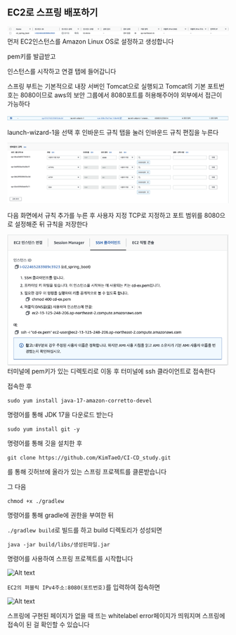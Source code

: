## EC2로 스프링 배포하기
![Alt text](images/EC2_instance.png)
먼저 EC2인스턴스를 Amazon Linux OS로 설정하고 생성합니다

pem키를 발급받고

인스턴스를 시작하고 연결 탭에 들어갑니다

스프링 부트는 기본적으로 내장 서버인 Tomcat으로 실행되고 Tomcat의 기본 포트번호는 8080이므로 aws의 보안 그룹에서 8080포트를 허용해주어야 외부에서 접근이 가능하다

![Alt text](images/security_group.png)

launch-wizard-1을 선택 후 인바운드 규칙 탭을 눌러 인바운드 규칙 편집을 누른다

![Alt text](images/inbound_rule.png)

다음 화면에서 규칙 추가를 누른 후 사용자 지정 TCP로 지정하고 포트 범위를 8080으로 설정해준 뒤 규칙을 저장한다

![Alt text](images/connect.png)
터미널에 pem키가 있는 디렉토리로 이동 후 터미널에 ssh 클라이언트로 접속한다

접속한 후 

```sudo yum install java-17-amazon-corretto-devel```

명령어를 통해 JDK 17을 다운로드 받는다

```sudo yum install git -y```

명령어를 통해 깃을 설치한 후

```git clone https://github.com/KimTaeO/CI-CD_study.git```

를 통해 깃허브에 올라가 있는 스프링 프로젝트를 클론받습니다

그 다음 

```chmod +x ./gradlew```

명령어를 통해 gradle에 권한을 부여한 뒤

```./gradlew build```로
빌드를 하고 build 디렉토리가 성성되면

```java -jar build/libs/생성된파일.jar```

명령어를 사용하여 스프링 프로젝트를 시작합니다

![Alt text](images/spring_start.png)

```EC2의 퍼블릭 IPv4주소:8080(포트번호)```를 입력하여 접속하면

![Alt text](images/whitelabel_page.png)

스프링에 구현된 페이지가 없을 때 뜨는 whitelabel error페이지가 띄워지며 스프링에 접속이 된 걸 확인할 수 있습니다